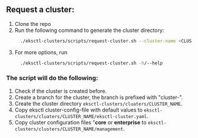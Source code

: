 ## Request a cluster:
1. Clone the repo
1. Run the following command to generate the cluster directory:
    ```bash
      ./eksctl-clusters/scripts/request-cluster.sh --cluster-name <CLUSTER_NAME> 
    ```
1. For more options, run
    ```bash
      ./eksctl-clusters/scripts/request-cluster.sh -h/--help 
    ```

### The script will do the following:
1. Check if the cluster is created before.
1. Create a branch for the cluster, the branch is prefixed with "cluster-".
1. Create the cluster directory `eksctl-clusters/cluaters/CLUSTER_NAME`.
1. Copy eksctl cluster-config-file with default values to `eksctl-clusters/cluaters/CLUSTER_NAME/eksctl-cluster.yaml`. 
1. Copy cluster configuration files "**core** or **enterprise** to `eksctl-clusters/clusters/CLUSTER_NAME/management`.
